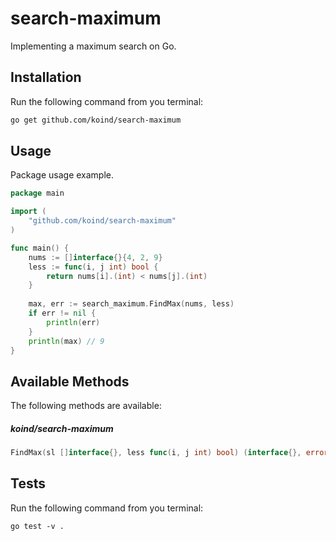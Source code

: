 # search-maximum

Implementing a maximum search on Go.

## Installation

Run the following command from you terminal:


 ```bash
 go get github.com/koind/search-maximum
 ```

## Usage

Package usage example.

```go
package main

import (
	"github.com/koind/search-maximum"
)

func main() {
	nums := []interface{}{4, 2, 9}
	less := func(i, j int) bool {
		return nums[i].(int) < nums[j].(int)
	}
	
	max, err := search_maximum.FindMax(nums, less)
	if err != nil {
		println(err)
	}
	println(max) // 9
}
```

## Available Methods

The following methods are available:

##### koind/search-maximum

```go
FindMax(sl []interface{}, less func(i, j int) bool) (interface{}, error) 
```

## Tests

Run the following command from you terminal:

```
go test -v .
```